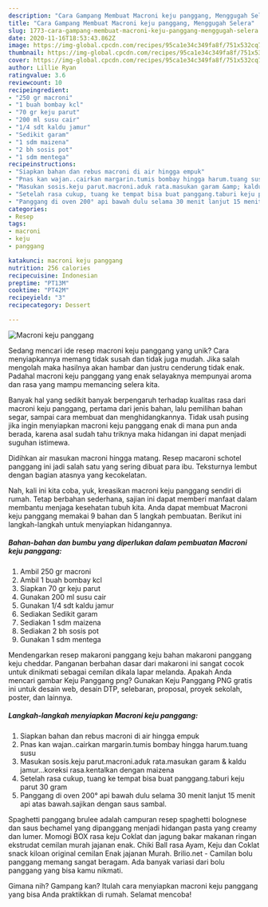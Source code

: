 ```yaml
---
description: "Cara Gampang Membuat Macroni keju panggang, Menggugah Selera"
title: "Cara Gampang Membuat Macroni keju panggang, Menggugah Selera"
slug: 1773-cara-gampang-membuat-macroni-keju-panggang-menggugah-selera
date: 2020-11-16T18:53:43.862Z
image: https://img-global.cpcdn.com/recipes/95ca1e34c349fa8f/751x532cq70/macroni-keju-panggang-foto-resep-utama.jpg
thumbnail: https://img-global.cpcdn.com/recipes/95ca1e34c349fa8f/751x532cq70/macroni-keju-panggang-foto-resep-utama.jpg
cover: https://img-global.cpcdn.com/recipes/95ca1e34c349fa8f/751x532cq70/macroni-keju-panggang-foto-resep-utama.jpg
author: Lillie Ryan
ratingvalue: 3.6
reviewcount: 10
recipeingredient:
- "250 gr macroni"
- "1 buah bombay kcl"
- "70 gr keju parut"
- "200 ml susu cair"
- "1/4 sdt kaldu jamur"
- "Sedikit garam"
- "1 sdm maizena"
- "2 bh sosis pot"
- "1 sdm mentega"
recipeinstructions:
- "Siapkan bahan dan rebus macroni di air hingga empuk"
- "Pnas kan wajan..cairkan margarin.tumis bombay hingga harum.tuang susu"
- "Masukan sosis.keju parut.macroni.aduk rata.masukan garam &amp; kaldu jamur...koreksi rasa.kentalkan dengan maizena"
- "Setelah rasa cukup, tuang ke tempat bisa buat panggang.taburi keju parut 30 gram"
- "Panggang di oven 200° api bawah dulu selama 30 menit lanjut 15 menit api atas bawah.sajikan dengan saus sambal."
categories:
- Resep
tags:
- macroni
- keju
- panggang

katakunci: macroni keju panggang 
nutrition: 256 calories
recipecuisine: Indonesian
preptime: "PT13M"
cooktime: "PT42M"
recipeyield: "3"
recipecategory: Dessert

---
```



![Macroni keju panggang](https://img-global.cpcdn.com/recipes/95ca1e34c349fa8f/751x532cq70/macroni-keju-panggang-foto-resep-utama.jpg)

Sedang mencari ide resep macroni keju panggang yang unik? Cara menyiapkannya memang tidak susah dan tidak juga mudah. Jika salah mengolah maka hasilnya akan hambar dan justru cenderung tidak enak. Padahal macroni keju panggang yang enak selayaknya mempunyai aroma dan rasa yang mampu memancing selera kita.

Banyak hal yang sedikit banyak berpengaruh terhadap kualitas rasa dari macroni keju panggang, pertama dari jenis bahan, lalu pemilihan bahan segar, sampai cara membuat dan menghidangkannya. Tidak usah pusing jika ingin menyiapkan macroni keju panggang enak di mana pun anda berada, karena asal sudah tahu triknya maka hidangan ini dapat menjadi suguhan istimewa.

Didihkan air masukan macroni hingga matang. Resep macaroni schotel panggang ini jadi salah satu yang sering dibuat para ibu. Teksturnya lembut dengan bagian atasnya yang kecokelatan.


Nah, kali ini kita coba, yuk, kreasikan macroni keju panggang sendiri di rumah. Tetap berbahan sederhana, sajian ini dapat memberi manfaat dalam membantu menjaga kesehatan tubuh kita. Anda dapat membuat Macroni keju panggang memakai 9 bahan dan 5 langkah pembuatan. Berikut ini langkah-langkah untuk menyiapkan hidangannya.

<!--inarticleads1-->

##### Bahan-bahan dan bumbu yang diperlukan dalam pembuatan Macroni keju panggang:

1. Ambil 250 gr macroni
1. Ambil 1 buah bombay kcl
1. Siapkan 70 gr keju parut
1. Gunakan 200 ml susu cair
1. Gunakan 1/4 sdt kaldu jamur
1. Sediakan Sedikit garam
1. Sediakan 1 sdm maizena
1. Sediakan 2 bh sosis pot
1. Gunakan 1 sdm mentega


Mendengarkan resep makaroni panggang keju bahan makaroni panggang keju cheddar. Panganan berbahan dasar dari makaroni ini sangat cocok untuk dinikmati sebagai cemilan dikala lapar melanda. Apakah Anda mencari gambar Keju Panggang png? Gunakan Keju Panggang PNG gratis ini untuk desain web, desain DTP, selebaran, proposal, proyek sekolah, poster, dan lainnya. 

<!--inarticleads2-->

##### Langkah-langkah menyiapkan Macroni keju panggang:

1. Siapkan bahan dan rebus macroni di air hingga empuk
1. Pnas kan wajan..cairkan margarin.tumis bombay hingga harum.tuang susu
1. Masukan sosis.keju parut.macroni.aduk rata.masukan garam &amp; kaldu jamur...koreksi rasa.kentalkan dengan maizena
1. Setelah rasa cukup, tuang ke tempat bisa buat panggang.taburi keju parut 30 gram
1. Panggang di oven 200° api bawah dulu selama 30 menit lanjut 15 menit api atas bawah.sajikan dengan saus sambal.


Spaghetti panggang brulee adalah campuran resep spaghetti bolognese dan saus bechamel yang dipanggang menjadi hidangan pasta yang creamy dan lumer. Momogi BOX rasa keju Coklat dan jagung bakar makanan ringan ekstrudat cemilan murah jajanan enak. Chiki Ball rasa Ayam, Keju dan Coklat snack kiloan original cemilan Enak jajanan Murah. Brilio.net - Camilan bolu panggang memang sangat beragam. Ada banyak variasi dari bolu panggang yang bisa kamu nikmati. 

Gimana nih? Gampang kan? Itulah cara menyiapkan macroni keju panggang yang bisa Anda praktikkan di rumah. Selamat mencoba!

